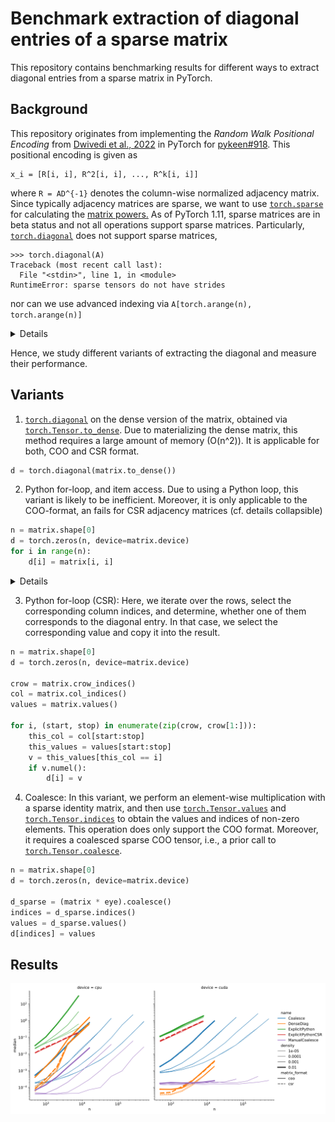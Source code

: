 # Benchmark extraction of diagonal entries of a sparse matrix
This repository contains benchmarking results for different ways to extract diagonal entries from a sparse matrix in
PyTorch.

## Background
This repository originates from implementing the *Random Walk Positional Encoding* from
[Dwivedi et al., 2022](https://arxiv.org/abs/2110.07875) in PyTorch for
[pykeen#918](https://github.com/pykeen/pykeen/pull/918).
This positional encoding is given as 
```
x_i = [R[i, i], R^2[i, i], ..., R^k[i, i]]
```
where `R = AD^{-1}` denotes the column-wise normalized adjacency matrix. Since typically adjacency matrices are
sparse, we want to use [`torch.sparse`](https://pytorch.org/docs/stable/sparse.html) for calculating the [matrix
powers.](https://github.com/pykeen/pykeen/blob/9025a7171f561d964652263269c751cf44b208d7/src/pykeen/nn/utils.py#L95-L116)
As of PyTorch 1.11, sparse matrices are in beta status and not all operations support sparse matrices.
Particularly, [`torch.diagonal`](https://pytorch.org/docs/stable/generated/torch.diagonal.html) does not support
sparse matrices,
```python-console
>>> torch.diagonal(A)
Traceback (most recent call last):
  File "<stdin>", line 1, in <module>
RuntimeError: sparse tensors do not have strides
```
nor can we use advanced indexing via `A[torch.arange(n), torch.arange(n)]`
<details>

```python-console
>>> A[torch.arange(n), torch.arange(n)]
Traceback (most recent call last):
  File "<stdin>", line 1, in <module>
NotImplementedError: Could not run 'aten::index.Tensor' with arguments from the 'SparseCPU' backend. This could be because the operator doesn't exist for this backend, or was omitted during the selective/custom build process (if using custom build). If you are a Facebook employee using PyTorch on mobile, please visit https://fburl.com/ptmfixes for possible resolutions. 'aten::index.Tensor' is only available for these backends: [CPU, QuantizedCPU, BackendSelect, Python, Named, Conjugate, Negative, ZeroTensor, ADInplaceOrView, AutogradOther, AutogradCPU, AutogradCUDA, AutogradXLA, AutogradLazy, AutogradXPU, AutogradMLC, AutogradHPU, AutogradNestedTensor, AutogradPrivateUse1, AutogradPrivateUse2, AutogradPrivateUse3, Tracer, AutocastCPU, Autocast, Batched, VmapMode, Functionalize].

CPU: registered at aten/src/ATen/RegisterCPU.cpp:21063 [kernel]
QuantizedCPU: registered at aten/src/ATen/RegisterQuantizedCPU.cpp:1258 [kernel]
BackendSelect: fallthrough registered at ../aten/src/ATen/core/BackendSelectFallbackKernel.cpp:3 [backend fallback]
Python: registered at ../aten/src/ATen/core/PythonFallbackKernel.cpp:47 [backend fallback]
Named: registered at ../aten/src/ATen/core/NamedRegistrations.cpp:7 [backend fallback]
Conjugate: registered at ../aten/src/ATen/ConjugateFallback.cpp:18 [backend fallback]
Negative: registered at ../aten/src/ATen/native/NegateFallback.cpp:18 [backend fallback]
ZeroTensor: registered at ../aten/src/ATen/ZeroTensorFallback.cpp:86 [backend fallback]
ADInplaceOrView: fallthrough registered at ../aten/src/ATen/core/VariableFallbackKernel.cpp:64 [backend fallback]
AutogradOther: registered at ../torch/csrc/autograd/generated/VariableType_1.cpp:10665 [autograd kernel]
AutogradCPU: registered at ../torch/csrc/autograd/generated/VariableType_1.cpp:10665 [autograd kernel]
AutogradCUDA: registered at ../torch/csrc/autograd/generated/VariableType_1.cpp:10665 [autograd kernel]
AutogradXLA: registered at ../torch/csrc/autograd/generated/VariableType_1.cpp:10665 [autograd kernel]
AutogradLazy: registered at ../torch/csrc/autograd/generated/VariableType_1.cpp:10665 [autograd kernel]
AutogradXPU: registered at ../torch/csrc/autograd/generated/VariableType_1.cpp:10665 [autograd kernel]
AutogradMLC: registered at ../torch/csrc/autograd/generated/VariableType_1.cpp:10665 [autograd kernel]
AutogradHPU: registered at ../torch/csrc/autograd/generated/VariableType_1.cpp:10665 [autograd kernel]
AutogradNestedTensor: registered at ../torch/csrc/autograd/generated/VariableType_1.cpp:10665 [autograd kernel]
AutogradPrivateUse1: registered at ../torch/csrc/autograd/generated/VariableType_1.cpp:10665 [autograd kernel]
AutogradPrivateUse2: registered at ../torch/csrc/autograd/generated/VariableType_1.cpp:10665 [autograd kernel]
AutogradPrivateUse3: registered at ../torch/csrc/autograd/generated/VariableType_1.cpp:10665 [autograd kernel]
Tracer: registered at ../torch/csrc/autograd/generated/TraceType_1.cpp:11342 [kernel]
AutocastCPU: fallthrough registered at ../aten/src/ATen/autocast_mode.cpp:461 [backend fallback]
Autocast: fallthrough registered at ../aten/src/ATen/autocast_mode.cpp:305 [backend fallback]
Batched: registered at ../aten/src/ATen/BatchingRegistrations.cpp:1059 [backend fallback]
VmapMode: fallthrough registered at ../aten/src/ATen/VmapModeRegistrations.cpp:33 [backend fallback]
Functionalize: registered at ../aten/src/ATen/FunctionalizeFallbackKernel.cpp:52 [backend fallback]
```
</details>

Hence, we study different variants of extracting the diagonal and measure their performance.
  
## Variants

1. [`torch.diagonal`](https://pytorch.org/docs/stable/generated/torch.diagonal.html) on the dense
  version of the matrix, obtained via
  [`torch.Tensor.to_dense`](https://pytorch.org/docs/stable/generated/torch.Tensor.to_dense.html).
  Due to materializing the dense matrix, this method requires a large amount of memory (O(n^2)).
  It is applicable for both, COO and CSR format.
```python
d = torch.diagonal(matrix.to_dense())
```
  
2. Python for-loop, and item access. Due to using a Python loop, this variant is likely to be
  inefficient. Moreover, it is only applicable to the COO-format, an fails for CSR adjacency
  matrices (cf. details collapsible)
```python
n = matrix.shape[0]
d = torch.zeros(n, device=matrix.device)
for i in range(n):
    d[i] = matrix[i, i]
```
<details>

```python-traceback
Traceback (most recent call last):
    d[i] = matrix[i, i]
NotImplementedError: Could not run 'aten::as_strided' with arguments from the 'SparseCsrCPU' backend. This could be because the operator doesn't exist for this backend, or was omitted during the selective/custom build process (if using custom build). If you are a Facebook employee using PyTorch on mobile, please visit https://fburl.com/ptmfixes for possible resolutions. 'aten::as_strided' is only available for these backends: [CPU, Meta, QuantizedCPU, BackendSelect, Python, Named, Conjugate, Negative, ZeroTensor, ADInplaceOrView, AutogradOther, AutogradCPU, AutogradCUDA, AutogradXLA, AutogradLazy, AutogradXPU, AutogradMLC, AutogradHPU, AutogradNestedTensor, AutogradPrivateUse1, AutogradPrivateUse2, AutogradPrivateUse3, Tracer, AutocastCPU, Autocast, Batched, VmapMode, Functionalize].

CPU: registered at aten/src/ATen/RegisterCPU.cpp:21063 [kernel]
Meta: registered at aten/src/ATen/RegisterMeta.cpp:14951 [kernel]
QuantizedCPU: registered at aten/src/ATen/RegisterQuantizedCPU.cpp:1258 [kernel]
BackendSelect: fallthrough registered at ../aten/src/ATen/core/BackendSelectFallbackKernel.cpp:3 [backend fallback]
Python: registered at ../aten/src/ATen/core/PythonFallbackKernel.cpp:47 [backend fallback]
Named: fallthrough registered at ../aten/src/ATen/core/NamedRegistrations.cpp:11 [kernel]
Conjugate: fallthrough registered at ../aten/src/ATen/ConjugateFallback.cpp:22 [kernel]
Negative: fallthrough registered at ../aten/src/ATen/native/NegateFallback.cpp:22 [kernel]
ZeroTensor: registered at aten/src/ATen/RegisterZeroTensor.cpp:167 [kernel]
ADInplaceOrView: registered at ../torch/csrc/autograd/generated/ADInplaceOrViewType_0.cpp:2566 [kernel]
AutogradOther: registered at ../torch/csrc/autograd/generated/VariableType_0.cpp:9932 [autograd kernel]
AutogradCPU: registered at ../torch/csrc/autograd/generated/VariableType_0.cpp:9932 [autograd kernel]
AutogradCUDA: registered at ../torch/csrc/autograd/generated/VariableType_0.cpp:9932 [autograd kernel]
AutogradXLA: registered at ../torch/csrc/autograd/generated/VariableType_0.cpp:9932 [autograd kernel]
AutogradLazy: registered at ../torch/csrc/autograd/generated/VariableType_0.cpp:9932 [autograd kernel]
AutogradXPU: registered at ../torch/csrc/autograd/generated/VariableType_0.cpp:9932 [autograd kernel]
AutogradMLC: registered at ../torch/csrc/autograd/generated/VariableType_0.cpp:9932 [autograd kernel]
AutogradHPU: registered at ../torch/csrc/autograd/generated/VariableType_0.cpp:9932 [autograd kernel]
AutogradNestedTensor: registered at ../torch/csrc/autograd/generated/VariableType_0.cpp:9932 [autograd kernel]
AutogradPrivateUse1: registered at ../torch/csrc/autograd/generated/VariableType_0.cpp:9932 [autograd kernel]
AutogradPrivateUse2: registered at ../torch/csrc/autograd/generated/VariableType_0.cpp:9932 [autograd kernel]
AutogradPrivateUse3: registered at ../torch/csrc/autograd/generated/VariableType_0.cpp:9932 [autograd kernel]
Tracer: registered at ../torch/csrc/autograd/generated/TraceType_0.cpp:11618 [kernel]
AutocastCPU: fallthrough registered at ../aten/src/ATen/autocast_mode.cpp:461 [backend fallback]
Autocast: fallthrough registered at ../aten/src/ATen/autocast_mode.cpp:305 [backend fallback]
Batched: registered at ../aten/src/ATen/BatchingRegistrations.cpp:1063 [kernel]
VmapMode: fallthrough registered at ../aten/src/ATen/VmapModeRegistrations.cpp:33 [backend fallback]
Functionalize: registered at aten/src/ATen/RegisterFunctionalization_0.cpp:4018 [kernel]  
```
</details>

3. Python for-loop (CSR): Here, we iterate over the rows, select the corresponding column indices, and
  determine, whether one of them corresponds to the diagonal entry. In that case, we select the
  corresponding value and copy it into the result.
```python
n = matrix.shape[0]
d = torch.zeros(n, device=matrix.device)

crow = matrix.crow_indices()
col = matrix.col_indices()
values = matrix.values()

for i, (start, stop) in enumerate(zip(crow, crow[1:])):
    this_col = col[start:stop]
    this_values = values[start:stop]
    v = this_values[this_col == i]
    if v.numel():
        d[i] = v
```
  
4. Coalesce: In this variant, we perform an element-wise multiplication with a sparse identity
  matrix, and then use [`torch.Tensor.values`](https://pytorch.org/docs/stable/generated/torch.Tensor.values.html)
  and [`torch.Tensor.indices`](https://pytorch.org/docs/stable/generated/torch.Tensor.indices.html)
  to obtain the values and indices of non-zero elements. This operation does only support the COO format.
  Moreover, it requires a coalesced sparse COO tensor, i.e., a prior call to
  [`torch.Tensor.coalesce`](https://pytorch.org/docs/stable/generated/torch.Tensor.coalesce.html).
```python
n = matrix.shape[0]
d = torch.zeros(n, device=matrix.device)

d_sparse = (matrix * eye).coalesce()
indices = d_sparse.indices()
values = d_sparse.values()
d[indices] = values
```

## Results

![Comparison](./img/comparison.svg "Comparison")
